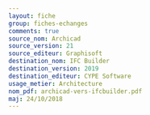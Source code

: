 ```yaml
---
layout: fiche
group: fiches-echanges
comments: true
source_nom: Archicad
source_version: 21
source_editeur: Graphisoft
destination_nom: IFC Builder
destination_version: 2019
destination_editeur: CYPE Software
usage_metier: Architecture
nom_pdf: archicad-vers-ifcbuilder.pdf 
maj: 24/10/2018 
---
```


